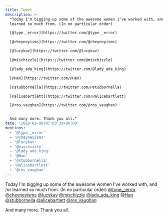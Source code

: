```yaml
---
title: Tweet
description: >-
  "Today I'm bigging up some of the awesome women I've worked with, and /or
  learned so much from. (In no particular order)

  [@type__error](https://twitter.com/@type__error)

  [@cheyneyisms](https://twitter.com/@cheyneyisms)

  [@lucykav](https://twitter.com/@lucykav)

  [@mischizzle](https://twitter.com/@mischizzle)

  [@lady_ada_king](https://twitter.com/@lady_ada_king) 

  [@Han](https://twitter.com/@Han)

  [@stubbornella](https://twitter.com/@stubbornella)

  [@alicebartlett](https://twitter.com/@alicebartlett)

  [@ros_vaughan](https://twitter.com/@ros_vaughan)


  And many more. Thank you all."
date: '2018-03-08T07:03:39+00:00'
mentions:
  - '@type__error'
  - '@cheyneyisms'
  - '@lucykav'
  - '@mischizzle'
  - '@lady_ada_king'
  - '@Han'
  - '@stubbornella'
  - '@alicebartlett'
  - '@ros_vaughan'
---
```

Today I'm bigging up some of the awesome women I've worked with, and /or learned so much from. (In no particular order)
[@type__error](https://twitter.com/@type__error)
[@cheyneyisms](https://twitter.com/@cheyneyisms)
[@lucykav](https://twitter.com/@lucykav)
[@mischizzle](https://twitter.com/@mischizzle)
[@lady_ada_king](https://twitter.com/@lady_ada_king) 
[@Han](https://twitter.com/@Han)
[@stubbornella](https://twitter.com/@stubbornella)
[@alicebartlett](https://twitter.com/@alicebartlett)
[@ros_vaughan](https://twitter.com/@ros_vaughan)

And many more. Thank you all.
